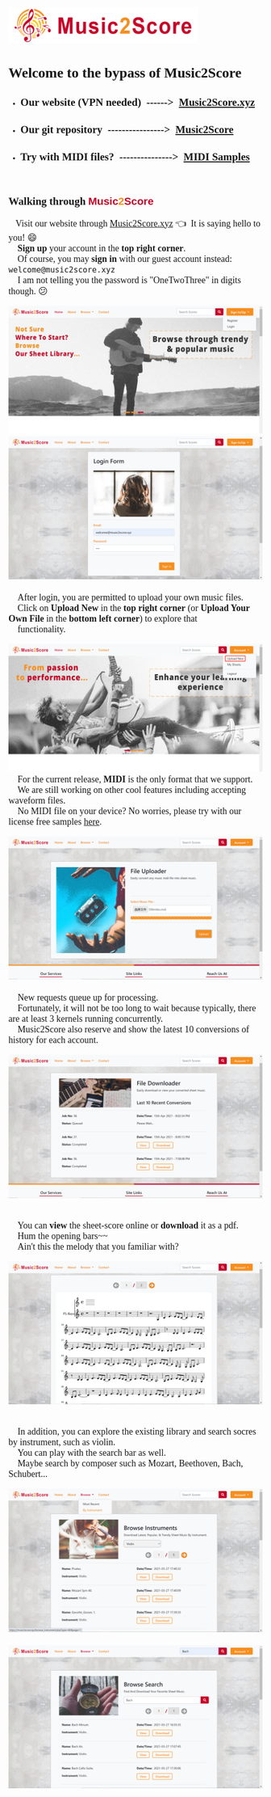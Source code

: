 <p> <a href="https://raw.githubusercontent.com/music2score/music2score/main/pages/images/navbar_logo.png" > 
<img  src="https://raw.githubusercontent.com/music2score/music2score/main/pages/images/navbar_logo.png"  alt="Logo"  width="auto"  height="70" style="text-align: center;"> </a> </p>

# <font face="Dubal Light">Welcome to the bypass of Music2Score

- ## Our website (VPN needed)<font face="Calibri">&ensp;------>&ensp;[Music2Score.xyz](https://music2score.xyz)<font face="Dubal Light">

- ## Our git repository<font face="Calibri">&ensp;---------------->&ensp;[Music2Score](https://github.com/music2score/music2score)<font face="Dubal Light">

- ## Try with MIDI files?<font face="Calibri">&ensp;--------------->&ensp;[MIDI Samples](https://git.uwaterloo.ca/z7sheng/sprout/-/tree/master/music2score/samples)<font face="Dubal Light">

  &emsp;
  &emsp;
<!-- I am going to add a quick demo tonight... -->

## Walking through <font face="Arial"><font color="c50327">Music<font color="f58e1e">2<font color="c50327">Score</font></font></font>

&emsp;<font face="MV Boli" size=4>Visit our website through <font face="Calibri">[Music2Score.xyz](https://music2score.xyz) :point_left:<font face="MV Boli" size=4>&ensp;It is saying hello to you! :smile:  
&emsp;**Sign up** your account in the **top right corner**.  
&emsp;Of course, you may **sign in** with our guest account instead: `welcome@music2score.xyz`  
&emsp;I am not telling you the password is "OneTwoThree" in digits though. :confused:

![demo01p](demo/01p.png)
![demo02](demo/02.png)
&emsp;  
&emsp;After login, you are permitted to upload your own music files.  
&emsp;Click on **Upload New** in the **top right corner** (or **Upload Your Own File** in the **bottom left corner**) to explore that  
&emsp;functionality. 

![demo03a](demo/03a.png)
&emsp;For the current release, **MIDI** is the only format that we support.  
&emsp;We are still working on other cool features including accepting waveform files.  
&emsp;No MIDI file on your device? No worries, please try with our license free samples [here](https://git.uwaterloo.ca/z7sheng/sprout/-/tree/master/music2score/samples).

![demo04](demo/04.png)
&emsp;  
&emsp;New requests queue up for processing.  
&emsp;Fortunately, it will not be too long to wait because typically, there are at least 3 kernels running concurrently.  
&emsp;Music2Score also reserve and show the latest 10 conversions of history for each account. 

![demo05](demo/05.png)
&emsp;

&emsp;You can **view** the sheet-score online or **download** it as a pdf.  
&emsp;Hum the opening bars~~<!--  :musical_score::notes::notes::musical_note::notes: -->  
&emsp;Ain't this the melody that you familiar with? <!-- :musical_keyboard::musical_keyboard: -->

![demo06a](demo/06a.png)
&emsp;

&emsp;In addition, you can explore the existing library and search socres by instrument, such as violin.  
&emsp;You can play with the search bar as well.  
&emsp;Maybe search by composer such as Mozart, Beethoven, Bach, Schubert...

![demo07](demo/07.png)
&emsp;
![demo08](demo/08.png)
&emsp;


<!-- This way needs visitors to login -->
<!-- ../../data_repo/music2score/ -->